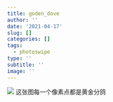 ```yaml
---
title: goden_dove
author: ''
date: '2021-04-17'
slug: []
categories: []
tags:
  - photoswipe
type: ''
subtitle: ''
image: ''
---
```

![](/post/2021-04-17-goden-dove_files/goden_dove.png)
这张图每一个像素点都是黄金分鸽